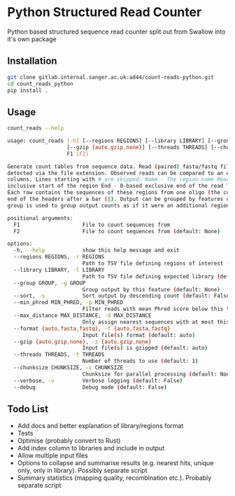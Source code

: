 # Python Structured Read Counter

Python based structured sequence read counter split out from Swallow into it's own package

## Installation

``` bash
git clone gitlab.internal.sanger.ac.uk:ad44/count-reads-python.git
cd count_reads_python
pip install .
```

## Usage

``` bash
count_reads --help

usage: count_reads [-h] [--regions REGIONS] [--library LIBRARY] [--group GROUP] [--sort] [--min_phred MIN_PHRED] [--max_distance MAX_DISTANCE] [--format {auto,fasta,fastq}]
                   [--gzip {auto,gzip,none}] [--threads THREADS] [--chunksize CHUNKSIZE] [--verbose] [--debug]
                   F1 [F2]

Generate count tables from sequence data. Read (paired) fasta/fastq files and count the occurance of each read or sub-region thereof. Gzip compression is supported and filetype is
detected via the file extension. Observed reads can be compared to an expected library, including fuzzy matching. Outputs a TSV count table. Regions are defined in a TSV with four
columns. Lines starting with # are skipped: Name - The region name Read - Match the reverse (entry is any leading substring of reverse) or forward (otherwise) read Start - 0-based
inclusive start of the region End - 0-based exclusive end of the read The library to compare to is also defined in a TSV file, with one column per region to be compared to the library.
Each row contains the sequences of these regions from one oligo (the combination observed in reads will also be checked). Optional per region max accepted distances can be given at the
end of the headers after a bar (|). Output can be grouped by features of the sequence name by supplying a RegEx with a capture group to the --group argument. The result of the capture
group is used to group output counts as if it were an additional region.

positional arguments:
  F1                    File to count sequences from
  F2                    File to count sequences from (default: None)

options:
  -h, --help            show this help message and exit
  --regions REGIONS, -r REGIONS
                        Path to TSV file defining regions of interest (default: None)
  --library LIBRARY, -l LIBRARY
                        Path to TSV file defining expected library (default: None)
  --group GROUP, -g GROUP
                        Group output by this feature (default: None)
  --sort, -s            Sort output by descending count (default: False)
  --min_phred MIN_PHRED, -p MIN_PHRED
                        Filter reads with mean Phred score below this threshold (default: 0)
  --max_distance MAX_DISTANCE, -d MAX_DISTANCE
                        Only assign nearest sequences with at most this many substitutions (default: 3)
  --format {auto,fasta,fastq}, -f {auto,fasta,fastq}
                        Input file(s) format (default: auto)
  --gzip {auto,gzip,none}, -z {auto,gzip,none}
                        Input file(s) is gzipped (default: auto)
  --threads THREADS, -t THREADS
                        Number of threads to use (default: 1)
  --chunksize CHUNKSIZE, -c CHUNKSIZE
                        Chunksize for parallel processing (default: None)
  --verbose, -v         Verbose logging (default: False)
  --debug               Debug mode (default: False)
```

## Todo List

- Add docs and better explanation of library/regions format
- Tests
- Optimise (probably convert to Rust)
- Add index column to libraries and include in output
- Allow multiple input files
- Options to collapse and summarise results (e.g. nearest hits, unique only, only in library). Possibly separate script
- Summary statistics (mapping quality, recombination etc.). Probably separate script
